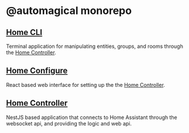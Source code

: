 # @automagical monorepo

## [Home CLI](apps/home-cli)

Terminal application for manipulating entities, groups, and rooms through the [Home Controller](apps/home-controller).

## [Home Configure](apps/home-configure)

React based web interface for setting up the the [Home Controller](apps/home-controller).

## [Home Controller](apps/home-controller)

NestJS based application that connects to Home Assistant through the websocket api, and providing the logic and web api.
